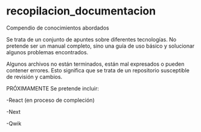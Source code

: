 # recopilacion_documentacion

Compendio de conocimientos abordados

Se trata de un conjunto de apuntes sobre diferentes tecnologías. No pretende ser un manual completo, sino una guía de uso básico y solucionar algunos problemas encontrados.

Algunos archivos no están terminados, están mal expresados o pueden contener errores. Esto significa que se trata de un repositorio susceptible de revisión y cambios.

PRÓXIMAMENTE Se pretende incluir:

-React (en proceso de compleción)

-Next

-Qwik
